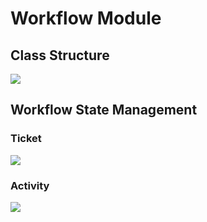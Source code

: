 # Workflow Module

## Class Structure

<img src="https://www.plantuml.com/plantuml/png/dLJHRgCw47tdAwm-LkqFeAgfIznURYb4G9f7P84RMGN3sYQhADf_to743WJIrUvBCEEPC-SSPlAaD9MwhKg7YRP2EDTyn_K-tJSC7Ho4rk5R66r2E2KfZbDulkDmZOCinSaRl6t8SvQG-CFtIERX8EWIIRZCNlo0m1cEpY-dnzxKykkph7ycckfMZS7JQ1d1mm-pLHoznYH9-hUOVFXa0-Tb57Pu7Wuz4WJaZ8gRHjOxMiwXhg2z7xx22Qy0zmFA48h9_yHB3S90CzaneJlX4ztfEicy_t3u2bK62mScP862UkjHpRQrt1-Ez5ywJHiSXpq94iTHt6Nd9LNA-j7byiA5Sh65esQ22ksYzFY4WA0LSr6Y9J_U5qpbaZUQrs8GfPq8I7kkwv9H0P5SCY1JO81Qmi7sjNel-u9oTpG0_zvRiXyjbqoPZpEyqtIhNFHEcuSUuEu4z3Z36Q56ieBbJAbQAg3AbNum5Bi22QWkYk5twgilbAOYPqQduJjrc1vfCkcYjM9o0H5rd2RtOcRx2waxRfPXqJB3Tp4heQeB_idpxpx5LQgGnBU2iPxPtr6brlpnZioHDBWsjBWxirnH2MEWcJnC9m9GM_jkIyOxzUs0cycRU67NyQh6nRn8UvVNLGKOXXr2SyfDv7b_yjXgW7KcGiiz-XF__BJqxl0VuEgsQ4dphnH-h6rJMYFlDSzvGy76yRmZr0BTCsd7c8CUxj7DxOqrT7W1ySb-E8xzm527RY3j_dOcwpBIvGtxcFZLH6EeuvWIk9b5i0cplSnSpMMD-aoPtDu_TjuCRNMS9oQAjYf_0m00">

## Workflow State Management

### Ticket

<img src="https://www.plantuml.com/plantuml/png/LSwn2eCm60JW_PxYnZZu0idYe9GkfcZt4ffVbAOHchz3txx1pUs3EuxhYeQFVjy9E0JOk--zWxsEZzlaBzCmpmxO5fgGKgkXlDguPscegsIQdvG686tlny6nId8a8Aa8JTwFy3n6Hj7mN85QtHO0NKNzy0S0"/>

### Activity

<img src="https://www.plantuml.com/plantuml/png/XP7VIe0m58VlprFiKY_g0Ho2aIFimiaKkmbYw357DcsRGM_Vr8KNaTsC_VdEzpk7PTP9uzRt2M3V0IGDppc5f2XVAi4V1AlhPosjLQyQCMrKzuRkzkTC0TH08haiPlwKqut1ZrKPx6FYHjGa-a8R0n2osGHh2_RaNG5EIrwot-hZ6GtrPQVxLEfvDv8_f88zilk6vVHa_XyZm3qwsOsR7IUBH_SNKNULDxT75EfU3G1RNMWnt2Ivd_8gsNC0cL_z9tm3"/>
